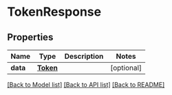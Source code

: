 # TokenResponse

## Properties
Name | Type | Description | Notes
------------ | ------------- | ------------- | -------------
**data** | [**Token**](Token.md) |  | [optional] 

[[Back to Model list]](../README.md#documentation-for-models) [[Back to API list]](../README.md#documentation-for-api-endpoints) [[Back to README]](../README.md)


